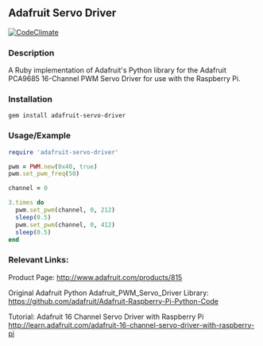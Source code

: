 ## Adafruit Servo Driver ##

[![CodeClimate](https://codeclimate.com/github/chrisdambrosio/adafruit-servo-driver/badges/gpa.svg)](https://codeclimate.com/github/chrisdambrosio/adafruit-servo-driver)

### Description ###

A Ruby implementation of Adafruit's Python library for the Adafruit PCA9685 16-Channel
PWM Servo Driver for use with the Raspberry Pi.

### Installation ###

```
gem install adafruit-servo-driver
```

### Usage/Example ###

```ruby
require 'adafruit-servo-driver'

pwm = PWM.new(0x40, true)
pwm.set_pwm_freq(50)

channel = 0

3.times do
  pwm.set_pwm(channel, 0, 212)
  sleep(0.5)
  pwm.set_pwm(channel, 0, 412)
  sleep(0.5)
end
```

### Relevant Links: ###

Product Page:
http://www.adafruit.com/products/815

Original Adafruit Python Adafruit_PWM_Servo_Driver Library:
https://github.com/adafruit/Adafruit-Raspberry-Pi-Python-Code

Tutorial: Adafruit 16 Channel Servo Driver with Raspberry Pi
http://learn.adafruit.com/adafruit-16-channel-servo-driver-with-raspberry-pi

